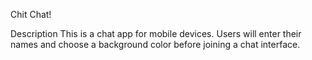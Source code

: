 Chit Chat!

Description
This is a chat app for mobile devices. Users will enter their names and choose a background color before joining a chat interface.
